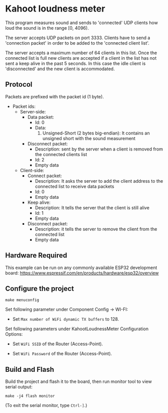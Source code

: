 # Kahoot loudness meter

This program measures sound and sends to 'connected' UDP clients how loud the sound is in the range [0, 4096).

The server accepts UDP packets on port 3333.
Clients have to send a 'connection packet' in order to be added to the 'connected client list'.

The server accepts a maximum number of 64 clients in this list.
Once the connected list is full new clients are accepted if a client in the list has not sent a keep alive in the past 5 seconds.
In this case the idle client is 'disconnected' and the new client is accommodated.

## Protocol
Packets are prefixed with the packet id (1 byte).
* Packet ids:
    * Server-side:
        * Data packet:
            * Id: 0
            * Data:
                1. Unsigned-Short (2 bytes big-endian): It contains an unsigned short with the sound measurement
        * Disconnect packet:
            * Description: sent by the server when a client is removed from the connected clients list
            * Id: 2
            * Empty data
    * Client-side:
        * Connect packet:
            * Description: It asks the server to add the client address to the connected list to receive data packets
            * Id: 0
            * Empty data
        * Keep alive:
            * Description: It tells the server that the client is still alive
            * Id: 1
            * Empty data
        * Disconnect packet:
            * Description: it tells the server to remove the client from the connected list
            * Empty data

## Hardware Required

This example can be run on any commonly available ESP32 development board: https://www.espressif.com/en/products/hardware/esp32/overview

## Configure the project

```
make menuconfig
```

Set following parameter under Component Config -> WI-FI:

* Set `Max number of WiFi dynamic TX buffers` to 128.

Set following parameters under KahootLoudnessMeter Configuration Options:

* Set `WiFi SSID` of the Router (Access-Point).

* Set `WiFi Password` of the Router (Access-Point).

## Build and Flash

Build the project and flash it to the board, then run monitor tool to view serial output:

```
make -j4 flash monitor
```

(To exit the serial monitor, type ``Ctrl-]``.)